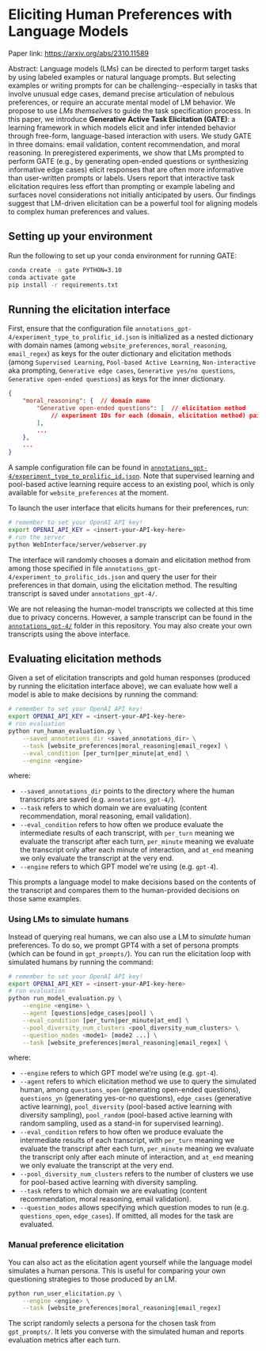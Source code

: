 # Eliciting Human Preferences with Language Models
Paper link: https://arxiv.org/abs/2310.11589

Abstract: Language models (LMs) can be directed to perform target tasks by using labeled examples or natural language prompts. But selecting examples or writing prompts for can be challenging--especially in tasks that involve unusual edge cases, demand precise articulation of nebulous preferences, or require an accurate mental model of LM behavior. We propose to use *LMs themselves* to guide the task specification process. In this paper, we introduce **Generative Active Task Elicitation (GATE)**: a learning framework in which models elicit and infer intended behavior through free-form, language-based interaction with users. We study GATE in three domains: email validation, content recommendation, and moral reasoning. In preregistered experiments, we show that LMs prompted to perform GATE (e.g., by generating open-ended questions or synthesizing informative edge cases) elicit responses that are often more informative than user-written prompts or labels. Users report that interactive task elicitation requires less effort than prompting or example labeling and surfaces novel considerations not initially anticipated by users. Our findings suggest that LM-driven elicitation can be a powerful tool for aligning models to complex human preferences and values.


## Setting up your environment
Run the following to set up your conda environment for running GATE:
```bash
conda create -n gate PYTHON=3.10
conda activate gate
pip install -r requirements.txt
```

## Running the elicitation interface
First, ensure that the configuration file `annotations_gpt-4/experiment_type_to_prolific_id.json` is initialized as a nested dictionary with domain names (among `website_preferences`, `moral_reasoning`, `email_regex`) as keys for the outer dictionary and elicitation methods (among `Supervised Learning`, `Pool-based Active Learning`, `Non-interactive` aka prompting, `Generative edge cases`, `Generative yes/no questions`, `Generative open-ended questions`) as keys for the inner dictionary.
```JSON
{
    "moral_reasoning": {  // domain name
        "Generative open-ended questions": [  // elicitation method
            // experiment IDs for each (domain, elicitation method) pair will populate in here
        ],
        ...
    },
    ...
}
```
A sample configuration file can be found in [`annotations_gpt-4/experiment_type_to_prolific_id.json`](https://github.com/alextamkin/generative-elicitation/tree/main/annotations_gpt-4/experiment_type_to_prolific_id.json).
Note that supervised learning and pool-based active learning require access to an existing pool, which is only available for `website_preferences` at the moment.


To launch the user interface that elicits humans for their preferences, run:
```bash
# remember to set your OpenAI API key!
export OPENAI_API_KEY = <insert-your-API-key-here>
# run the server
python WebInterface/server/webserver.py
```
The interface will randomly chooses a domain and elicitation method from among those specified in file `annotations_gpt-4/experiment_to_prolific_ids.json` and query the user for their preferences in that domain, using the elicitation method. The resulting transcript is saved under `annotations_gpt-4/`.

We are not releasing the human-model transcripts we collected at this time due to privacy concerns. However, a sample transcript can be found in the [`annotations_gpt-4/`](https://github.com/alextamkin/generative-elicitation/tree/main/annotations_gpt-4) folder in this repository. You may also create your own transcripts using the above interface.


## Evaluating elicitation methods

Given a set of elicitation transcripts and gold human responses (produced by running the elicitation interface above), we can evaluate how well a model is able to make decisions by running the command:

```bash
# remember to set your OpenAI API key!
export OPENAI_API_KEY = <insert-your-API-key-here>
# run evaluation
python run_human_evaluation.py \
    --saved_annotations_dir <saved_annotations_dir> \
    --task [website_preferences|moral_reasoning|email_regex] \
    --eval_condition [per_turn|per_minute|at_end] \
    --engine <engine>
```
where:
* `--saved_annotations_dir` points to the directory where the human transcripts are saved (e.g. `annotations_gpt-4/`).
* `--task` refers to which domain we are evaluating (content recommendation, moral reasoning, email validation).
* `--eval_condition` refers to how often we produce evaluate the intermediate results of each transcript, with `per_turn` meaning we evaluate the transcript after each turn, `per_minute` meaning we evaluate the transcript only after each minute of interaction, and `at_end` meaning we only evaluate the transcript at the very end.
* `--engine` refers to which GPT model we're using (e.g. `gpt-4`).

This prompts a language model to make decisions based on the contents of the transcript and compares them to the human-provided decisions on those same examples.


### Using LMs to simulate humans
Instead of querying real humans, we can also use a LM to *simulate* human preferences. To do so, we prompt GPT4 with a set of persona prompts (which can be found in `gpt_prompts/`). You can run the elicitation loop with simulated humans by running the command:

```bash
# remember to set your OpenAI API key!
export OPENAI_API_KEY = <insert-your-API-key-here>
# run evaluation
python run_model_evaluation.py \
    --engine <engine> \
    --agent [questions|edge_cases|pool] \
    --eval_condition [per_turn|per_minute|at_end] \
    --pool_diversity_num_clusters <pool_diversity_num_clusters> \
    --question_modes <mode1> [mode2 ...] \
    --task [website_preferences|moral_reasoning|email_regex] \
```

where:
* `--engine` refers to which GPT model we're using (e.g. `gpt-4`).
* `--agent` refers to which elicitation method we use to query the simulated human, among `questions_open` (generating open-ended questions), `questions_yn` (generating yes-or-no questions), `edge_cases` (generative active learning), `pool_diversity` (pool-based active learning with diversity sampling), `pool_random` (pool-based active learning with random sampling, used as a stand-in for supervised learning).
* `--eval_condition` refers to how often we produce evaluate the intermediate results of each transcript, with `per_turn` meaning we evaluate the transcript after each turn, `per_minute` meaning we evaluate the transcript only after each minute of interaction, and `at_end` meaning we only evaluate the transcript at the very end.
* `--pool_diversity_num_clusters` refers to the number of clusters we use for pool-based active learning with diversity sampling.
* `--task` refers to which domain we are evaluating (content recommendation, moral reasoning, email validation).
* `--question_modes` allows specifying which question modes to run (e.g. `questions_open`, `edge_cases`). If omitted, all modes for the task are evaluated.


### Manual preference elicitation
You can also act as the elicitation agent yourself while the language model simulates a human persona. This is useful for comparing your own questioning strategies to those produced by an LM.

```bash
python run_user_elicitation.py \
    --engine <engine> \
    --task [website_preferences|moral_reasoning|email_regex]
```

The script randomly selects a persona for the chosen task from `gpt_prompts/`. It lets you converse with the simulated human and reports evaluation metrics after each turn.

